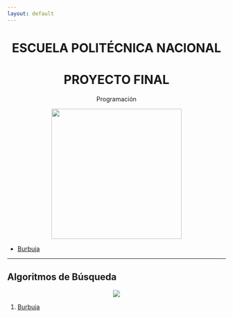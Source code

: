 ```yaml
---
layout: default
---
```

<center><h1>ESCUELA POLITÉCNICA NACIONAL</h1></center>
<center><h1>PROYECTO FINAL</h1></center>
<center><p>Programación</p></center>
<div align="center">
<img src="https://www.ecured.cu/images/f/f3/Escuela_politecnica_nacional.jpg" width="300" height="300">
</div>
<ul>
  <li><a href="https://github.com/Byrontosh/progra/tree/demo" target="_blank">Burbuja</a></li>
</ul>
<hr>
<h2>Algoritmos de Búsqueda</h2>
<div align="center">
<img src="https://encrypted-tbn0.gstatic.com/images?q=tbn%3AANd9GcT80aoB0F1j-BIij97MMvrSJp8hiiM5BiR1LQ&usqp=CAU">
</div>
<ol>
  <li><a href="https://github.com/Byrontosh/progra/tree/demo">Burbuja</a></li>
</ol>
